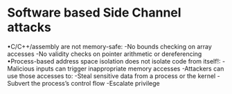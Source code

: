 # Software based Side Channel attacks

•C/C++/assembly are not memory-safe:
    -No bounds checking on array accesses 
    -No validity checks on pointer arithmetic or dereferencing 
•Process-based address space isolation does not isolate code from itself!:
     -Malicious inputs can trigger inappropriate memory accesses 
     -Attackers can use those accesses to: 
            -Steal sensitive data from a process or the kernel 
            -Subvert the process’s control flow 
            -Escalate privilege



